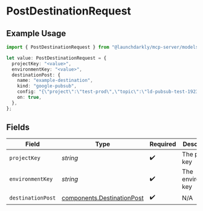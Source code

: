 # PostDestinationRequest

## Example Usage

```typescript
import { PostDestinationRequest } from "@launchdarkly/mcp-server/models/operations";

let value: PostDestinationRequest = {
  projectKey: "<value>",
  environmentKey: "<value>",
  destinationPost: {
    name: "example-destination",
    kind: "google-pubsub",
    config: "{\"project\":\"test-prod\",\"topic\":\"ld-pubsub-test-192301\"}",
    on: true,
  },
};
```

## Fields

| Field                                                                    | Type                                                                     | Required                                                                 | Description                                                              |
| ------------------------------------------------------------------------ | ------------------------------------------------------------------------ | ------------------------------------------------------------------------ | ------------------------------------------------------------------------ |
| `projectKey`                                                             | *string*                                                                 | :heavy_check_mark:                                                       | The project key                                                          |
| `environmentKey`                                                         | *string*                                                                 | :heavy_check_mark:                                                       | The environment key                                                      |
| `destinationPost`                                                        | [components.DestinationPost](../../models/components/destinationpost.md) | :heavy_check_mark:                                                       | N/A                                                                      |